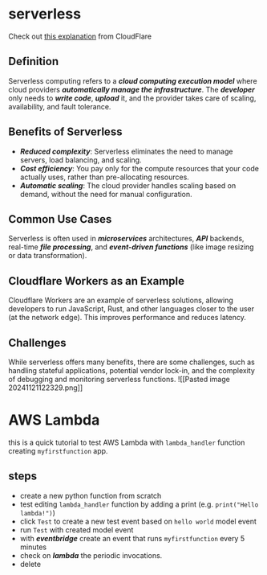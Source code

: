 # serverless
Check out [this explanation](https://www.google.com/url?sa=t&source=web&rct=j&opi=89978449&url=https://www.cloudflare.com/learning/serverless/what-is-serverless/&ved=2ahUKEwjujPeuqO2JAxXHe6QEHcYyMt8QFnoECBMQAQ&usg=AOvVaw3Iz5rmWJ_8gwqpiOUIVPvr) from CloudFlare
## Definition
Serverless computing refers to a ***cloud computing execution model*** where cloud providers ***automatically manage the infrastructure***. The ***developer*** only needs to ***write code***, ***upload*** it, and the provider takes care of scaling, availability, and fault tolerance.
## Benefits of Serverless
- ***Reduced complexity***: Serverless eliminates the need to manage servers, load balancing, and scaling.
- ***Cost efficiency***: You pay only for the compute resources that your code actually uses, rather than pre-allocating resources.
- ***Automatic scaling***: The cloud provider handles scaling based on demand, without the need for manual configuration.
## Common Use Cases
Serverless is often used in ***microservices*** architectures, ***API*** backends, real-time ***file processing***, and ***event-driven functions*** (like image resizing or data transformation).
## Cloudflare Workers as an Example
Cloudflare Workers are an example of serverless solutions, allowing developers to run JavaScript, Rust, and other languages closer to the user (at the network edge). This improves performance and reduces latency.
## Challenges
While serverless offers many benefits, there are some challenges, such as handling stateful applications, potential vendor lock-in, and the complexity of debugging and monitoring serverless functions.
![[Pasted image 20241121122329.png]]
# AWS Lambda
this is a quick tutorial to test AWS Lambda with `lambda_handler` function creating `myfirstfunction` app.
## steps
- create a new python function from scratch
- test editing `lambda_handler` function by adding a print (e.g. `print("Hello lambda!")`)
- click `Test` to create a new test event based on `hello world` model event
- run `Test` with created model event
- with ***eventbridge*** create an event that runs `myfirstfunction` every 5 minutes
- check on ***lambda*** the periodic invocations.
- delete